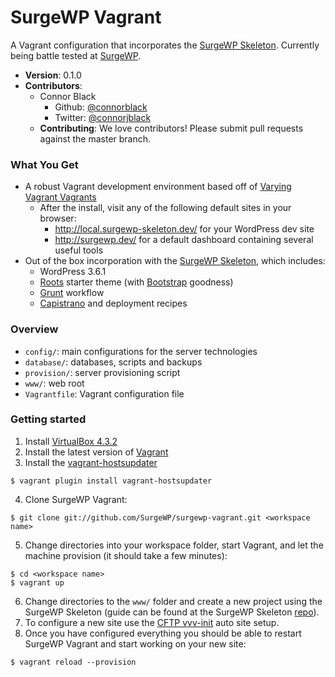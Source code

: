 # SurgeWP Vagrant
A Vagrant configuration that incorporates the [SurgeWP Skeleton](https://github.com/SurgeWP/surgewp-skeleton). Currently being battle tested at [SurgeWP](http://www.surgewp.com/).

  * **Version**: 0.1.0
  * **Contributors**:
    * Connor Black 
      * Github: [@connorblack](http://github.com/connorblack)
      * Twitter: [@connorjblack](https://twitter.com/connorjblack)
    * **Contributing**: We love contributors! Please submit pull requests against the master branch.

### What You Get

  * A robust Vagrant development environment based off of [Varying Vagrant Vagrants](https://github.com/10up/varying-vagrant-vagrants)
    * After the install, visit any of the following default sites in your browser:
      * http://local.surgewp-skeleton.dev/ for your WordPress dev site
      * http://surgewp.dev/ for a default dashboard containing several useful tools
  * Out of the box incorporation with the [SurgeWP Skeleton](https://github.com/SurgeWP/surgewp-skeleton), which includes:
    * WordPress 3.6.1
    * [Roots](http://roots.io/) starter theme (with [Bootstrap](http://getbootstrap.com/) goodness)
    * [Grunt](http://gruntjs.com/) workflow
    * [Capistrano](http://www.capistranorb.com/) and deployment recipes 

### Overview

  * `config/`: main configurations for the server technologies
  * `database/`: databases, scripts and backups
  * `provision/`: server provisioning script
  * `www/`: web root
  * `Vagrantfile`: Vagrant configuration file

### Getting started

1. Install [VirtualBox 4.3.2](https://www.virtualbox.org/wiki/Downloads)
2. Install the latest version of [Vagrant](http://www.vagrantup.com/downloads.html)
3. Install the [vagrant-hostsupdater](https://github.com/cogitatio/vagrant-hostsupdater)

  ```
  $ vagrant plugin install vagrant-hostsupdater
  ```
4. Clone SurgeWP Vagrant:

  ```
  $ git clone git://github.com/SurgeWP/surgewp-vagrant.git <workspace name>
  ```
5. Change directories into your workspace folder, start Vagrant, and let the machine provision (it should take a few minutes):

  ```
  $ cd <workspace name>
  $ vagrant up
  ```
6. Change directories to the `www/` folder and create a new project using the SurgeWP Skeleton (guide can be found at the SurgeWP Skeleton [repo](https://github.com/SurgeWP/surgewp-skeleton#surgewp-skeleton)).
7. To configure a new site use the [CFTP vvv-init](https://github.com/cftp/vvv-init/) auto site setup.
8. Once you have configured everything you should be able to restart SurgeWP Vagrant and start working on your new site:

  ```
  $ vagrant reload --provision
  ```
  
